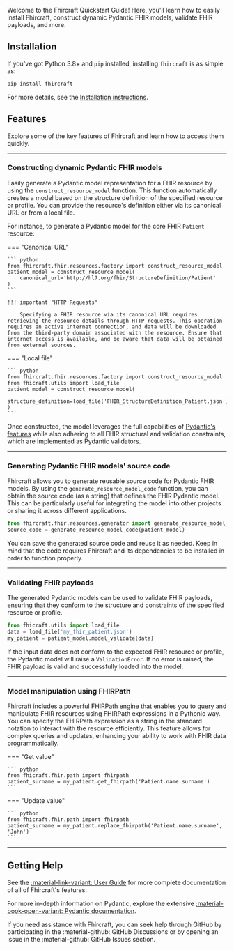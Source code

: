 
Welcome to the Fhircraft Quickstart Guide! Here, you'll learn how to easily install Fhircraft, construct dynamic Pydantic FHIR models, validate FHIR payloads, and more. 

## Installation

If you've got Python 3.8+ and `pip` installed, installing `fhircraft` is as simple as:

```bash
pip install fhircraft
``` 

For more details, see the [Installation instructions](installation.md).

## Features

Explore some of the key features of Fhircraft and learn how to access them quickly.

---------------

### Constructing dynamic Pydantic FHIR models

Easily generate a Pydantic model representation for a FHIR resource by using the `construct_resource_model` function. This function automatically creates a model based on the structure definition of the specified resource or profile. You can provide the resource's definition either via its canonical URL or from a local file.

For instance, to generate a Pydantic model for the core FHIR `Patient` resource:

=== "Canonical URL"

    ``` python
    from fhircraft.fhir.resources.factory import construct_resource_model
    patient_model = construct_resource_model(
        canonical_url='http://hl7.org/fhir/StructureDefinition/Patient'
    )
    ```

    !!! important "HTTP Requests"

        Specifying a FHIR resource via its canonical URL requires retrieving the resource details through HTTP requests. This operation requires an active internet connection, and data will be downloaded from the third-party domain associated with the resource. Ensure that internet access is available, and be aware that data will be obtained from external sources.


=== "Local file"

    ``` python
    from fhircraft.fhir.resources.factory import construct_resource_model
    from fhicraft.utils import load_file
    patient_model = construct_resource_model(
        structure_definition=load_file('FHIR_StructureDefinition_Patient.json')
    )
    ```

Once constructed, the model leverages the full capabilities of  [Pydantic's features](https://docs.pydantic.dev/latest/) while also adhering to all FHIR structural and validation constraints, which are implemented as Pydantic validators.

--------------

### Generating Pydantic FHIR models' source code

Fhircraft allows you to generate reusable source code for Pydantic FHIR models. By using the `generate_resource_model_code` function, you can obtain the source code (as a string) that defines the FHIR Pydantic model. This can be particularly useful for integrating the model into other projects or sharing it across different applications.


``` python
from fhircraft.fhir.resources.generator import generate_resource_model_code
source_code = generate_resource_model_code(patient_model)
```

You can save the generated source code and reuse it as needed. Keep in mind that the code requires Fhircraft and its dependencies to be installed in order to function properly.

-----------

### Validating FHIR payloads

The generated Pydantic models can be used to validate FHIR payloads, ensuring that they conform to the structure and constraints of the specified resource or profile.

``` python
from fhicraft.utils import load_file
data = load_file('my_fhir_patient.json')
my_patient = patient_model.model_validate(data)
```

If the input data does not conform to the expected FHIR resource or profile, the Pydantic model will raise a `ValidationError`. If no error is raised, the FHIR payload is valid and successfully loaded into the model.

---------------

### Model manipulation using FHIRPath

Fhircraft includes a powerful FHIRPath engine that enables you to query and manipulate FHIR resources using FHIRPath expressions in a Pythonic way. You can specify the FHIRPath expression as a string in the standard notation to interact with the resource efficiently. This feature allows for complex queries and updates, enhancing your ability to work with FHIR data programmatically.

=== "Get value"

    ``` python
    from fhicraft.fhir.path import fhirpath
    patient_surname = my_patient.get_fhirpath('Patient.name.surname')
    ```

=== "Update value"

    ``` python
    from fhicraft.fhir.path import fhirpath
    patient_surname = my_patient.replace_fhirpath('Patient.name.surname', 'John')
    ```

------------------

## Getting Help

See the [:material-link-variant: User Guide]() for more complete documentation of all of Fhircraft's features.

For more in-depth information on Pydantic, explore the extensive  [:material-book-open-variant: Pydantic documentation](https://docs.pydantic.dev/latest/).

If you need assistance with Fhircraft, you can seek help through GitHub by participating in the :material-github: GitHub Discussions or by opening an issue in the :material-github: GitHub Issues section.